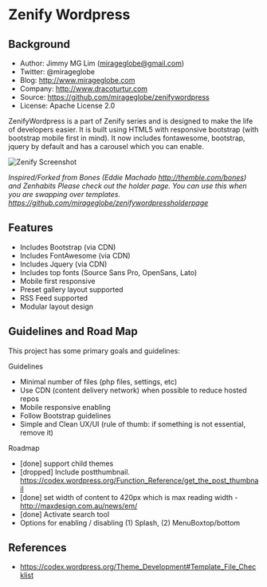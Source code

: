 Zenify Wordpress
================================================

Background
------------------------------------------------
- Author: Jimmy MG Lim (mirageglobe@gmail.com)
- Twitter: @mirageglobe
- Blog: http://www.mirageglobe.com
- Company: http://www.dracoturtur.com
- Source: https://github.com/mirageglobe/zenifywordpress
- License: Apache License 2.0

ZenifyWordpress is a part of Zenify series and is designed to make the life of developers easier. It is built using HTML5 with responsive bootstrap (with bootstrap mobile first in mind). It now includes fontawesome, bootstrap, jquery by default and has a carousel which you can enable.

![Zenify Screenshot](https://raw.githubusercontent.com/mirageglobe/zenify/master/screenshot.png)

*Inspired/Forked from Bones (Eddie Machado http://themble.com/bones) and Zenhabits*
*Please check out the holder page. You can use this when you are swapping over templates. https://github.com/mirageglobe/zenifywordpressholderpage*


Features
------------------------------------------------
- Includes Bootstrap (via CDN)
- Includes FontAwesome (via CDN)
- Includes Jquery (via CDN)
- Includes top fonts (Source Sans Pro, OpenSans, Lato)
- Mobile first responsive
- Preset gallery layout supported
- RSS Feed supported
- Modular layout design


Guidelines and Road Map
------------------------------------------------
This project has some primary goals and guidelines:

Guidelines

- Minimal number of files (php files, settings, etc)
- Use CDN (content delivery network) when possible to reduce hosted repos
- Mobile responsive enabling
- Follow Bootstrap guidelines
- Simple and Clean UX/UI (rule of thumb: if something is not essential, remove it)

Roadmap

- [done] support child themes
- [dropped] Include postthumbnail. https://codex.wordpress.org/Function_Reference/get_the_post_thumbnail
- [done] set width of content to 420px which is max reading width - http://maxdesign.com.au/news/em/
- [done] Activate search tool
- Options for enabling / disabling (1) Splash, (2) MenuBoxtop/bottom


References
------------------------------------------------

- https://codex.wordpress.org/Theme_Development#Template_File_Checklist


